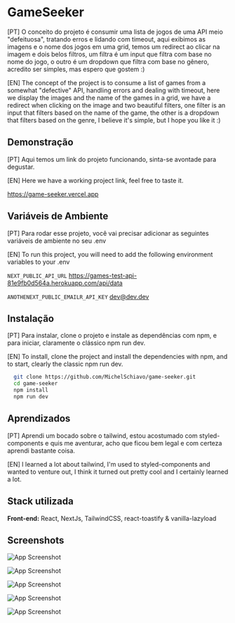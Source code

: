 
# GameSeeker

[PT] O conceito do projeto é consumir uma lista de jogos de uma API meio "defeituosa", tratando erros e lidando com timeout, aqui exibimos as imagens e o nome dos jogos em uma grid, temos um redirect ao clicar na imagem e dois belos filtros, um filtra é um input que filtra com base no nome do jogo, o outro é um dropdown que filtra com base no gênero, acredito ser simples, mas espero que gostem :)

[EN] The concept of the project is to consume a list of games from a somewhat "defective" API, handling errors and dealing with timeout, here we display the images and the name of the games in a grid, we have a redirect when clicking on the image and two beautiful filters, one filter is an input that filters based on the name of the game, the other is a dropdown that filters based on the genre, I believe it's simple, but I hope you like it :)



## Demonstração
[PT] Aqui temos um link do projeto funcionando, sinta-se avontade para degustar.

[EN] Here we have a working project link, feel free to taste it.

https://game-seeker.vercel.app


## Variáveis de Ambiente

[PT] Para rodar esse projeto, você vai precisar adicionar as seguintes variáveis de ambiente no seu .env

[EN] To run this project, you will need to add the following environment variables to your .env

`NEXT_PUBLIC_API_URL` https://games-test-api-81e9fb0d564a.herokuapp.com/api/data

`ANOTHENEXT_PUBLIC_EMAILR_API_KEY` dev@dev.dev


## Instalação

[PT] Para instalar, clone o projeto e instale as dependências com npm, e para iniciar, claramente o clássico npm run dev.

[EN] To install, clone the project and install the dependencies with npm, and to start, clearly the classic npm run dev.

```bash
  git clone https://github.com/MichelSchiavo/game-seeker.git
  cd game-seeker
  npm install 
  npm run dev
```
    
## Aprendizados

[PT] Aprendi um bocado sobre o tailwind, estou acostumado com styled-components e quis me aventurar, acho que ficou bem legal e com certeza aprendi bastante coisa.

[EN] I learned a lot about tailwind, I'm used to styled-components and wanted to venture out, I think it turned out pretty cool and I certainly learned a lot.


## Stack utilizada

**Front-end:** React, NextJs, TailwindCSS, react-toastify & vanilla-lazyload


## Screenshots

![App Screenshot](https://media.discordapp.net/attachments/1032781197568381050/1122349397020250132/image.png)

![App Screenshot](https://media.discordapp.net/attachments/1032781197568381050/1122349506290270239/image.png)

![App Screenshot](https://media.discordapp.net/attachments/1032781197568381050/1122350175143329862/image.png)

![App Screenshot](https://media.discordapp.net/attachments/1032781197568381050/1122350247222464513/image.png)

![App Screenshot](https://media.discordapp.net/attachments/1032781197568381050/1122356024955916368/image.png)
